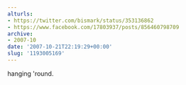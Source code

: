 ```yaml
---
alturls:
- https://twitter.com/bismark/status/353136862
- https://www.facebook.com/17803937/posts/856460798709
archive:
- 2007-10
date: '2007-10-21T22:19:29+00:00'
slug: '1193005169'
---
```


hanging 'round.

